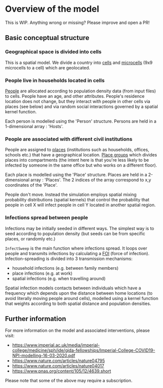 # Overview of the model

This is WIP. Anything wrong or missing? Please improve and open a PR!

## Basic conceptual structure

### Geographical space is divided into cells

This is a spatial model. We divide a country into [cells](./model-glossary.md#Cells)
and [microcells](./model-glossary.md#Microcells) (9x9 microcells to a cell)
which are geolocated.

### People live in households located in cells

[People](./model-glossary.md#people) are allocated according to population
density data (from input files) to cells. People have an age, and other
attributes. People's residence location does not change, but they interact with
people in other cells via places (see below) and via random social interactions
governed by a spatial kernel function.

Each person is modelled using the 'Person' structure. Persons are held in a 1-dimensional array : 'Hosts'.

### People are associated with different civil institutions

People are assigned to [places](./model-glossary.md#Places) (institutions such
as households, offices, schools etc.) that have a geographical location.
[Place groups](./model-glossary.md#Places) which divides places into compartments
(the intent here is that you're less likely to be infected by someone in the same
office but who works on a different floor).

Each place is modelled using the 'Place' structure. Places are held in a 2-dimensional array : 'Places'. The 2 indices of the array correspond to x,y coordinates of the 'Place'.

People don't move. Instead the simulation employs spatial mixing probability
distributions (spatial kernels) that control the probability that people in cell
X will infect people in cell Y located in another spatial region.

### Infections spread between people

Infections may be initially seeded in different ways. The simplest way is to
seed according to population density (but seeds can be from specific places,
or randomly etc.)

`InfectSweep` is the main function where infections spread. It loops over people
and transmits infections by calculating a [FOI](./model-glossary.md#FOI)
(force of infection). Infection-spreading is divided into 3 transmission
mechanisms:

- household infections (e.g. between family members)
- place infections (e.g. at work)
- spatial infections (e.g. when travelling around)

Spatial infection models contacts between individuals which have a frequency
which depends upon the distance between home locations (to avoid literally
moving people around cells), modelled using a kernel function that weights
according to both spatial distance and population densities.

## Further information

For more information on the model and associated interventions, please visit:

- <https://www.imperial.ac.uk/media/imperial-college/medicine/sph/ide/gida-fellowships/Imperial-College-COVID19-NPI-modelling-16-03-2020.pdf>
- <https://www.nature.com/articles/nature04795>
- <https://www.nature.com/articles/nature04017>
- <https://www.pnas.org/content/105/12/4639.short>

Please note that some of the above may require a subscription.
